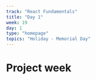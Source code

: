 ```yaml
---
track: "React Fundamentals"
title: "Day 1"
week: 19
day: 1
type: "homepage"
topics: "Holiday - Memorial Day"
---
```


# Project week
